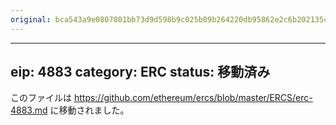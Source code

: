 ```yaml
---
original: bca543a9e0807801bb73d9d598b9c025b09b264220db95862e2c6b202135ce05
---
```


---
eip: 4883
category: ERC
status: 移動済み
---

このファイルは https://github.com/ethereum/ercs/blob/master/ERCS/erc-4883.md に移動されました。